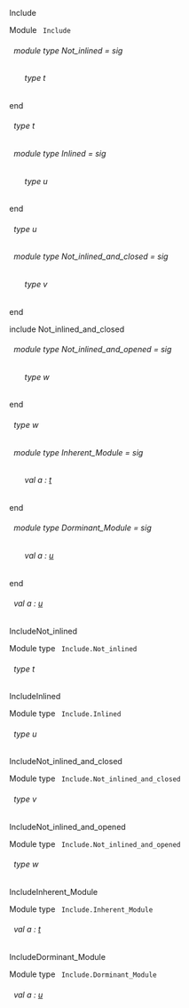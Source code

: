 Include

 Module `` Include`` 
<a id="module-type-Not_inlined"></a>
###### &nbsp; module type Not_inlined = sig

<a id="type-t"></a>
###### &nbsp; &nbsp; &nbsp; &nbsp;type t


end



<a id="type-t"></a>
###### &nbsp; type t



<a id="module-type-Inlined"></a>
###### &nbsp; module type Inlined = sig

<a id="type-u"></a>
###### &nbsp; &nbsp; &nbsp; &nbsp;type u


end



<a id="type-u"></a>
###### &nbsp; type u



<a id="module-type-Not_inlined_and_closed"></a>
###### &nbsp; module type Not_inlined_and_closed = sig

<a id="type-v"></a>
###### &nbsp; &nbsp; &nbsp; &nbsp;type v


end



include Not_inlined_and_closed

<a id="module-type-Not_inlined_and_opened"></a>
###### &nbsp; module type Not_inlined_and_opened = sig

<a id="type-w"></a>
###### &nbsp; &nbsp; &nbsp; &nbsp;type w


end



<a id="type-w"></a>
###### &nbsp; type w



<a id="module-type-Inherent_Module"></a>
###### &nbsp; module type Inherent_Module = sig

<a id="val-a"></a>
###### &nbsp; &nbsp; &nbsp; &nbsp;val a : [t](#type-t)


end





<a id="module-type-Dorminant_Module"></a>
###### &nbsp; module type Dorminant_Module = sig



<a id="val-a"></a>
###### &nbsp; &nbsp; &nbsp; &nbsp;val a : [u](#type-u)


end





<a id="val-a"></a>
###### &nbsp; val a : [u](#type-u)


IncludeNot_inlined

 Module type `` Include.Not_inlined`` 
<a id="type-t"></a>
###### &nbsp; type t


IncludeInlined

 Module type `` Include.Inlined`` 
<a id="type-u"></a>
###### &nbsp; type u


IncludeNot_inlined_and_closed

 Module type `` Include.Not_inlined_and_closed`` 
<a id="type-v"></a>
###### &nbsp; type v


IncludeNot_inlined_and_opened

 Module type `` Include.Not_inlined_and_opened`` 
<a id="type-w"></a>
###### &nbsp; type w


IncludeInherent_Module

 Module type `` Include.Inherent_Module`` 
<a id="val-a"></a>
###### &nbsp; val a : [t](#type-t)


IncludeDorminant_Module

 Module type `` Include.Dorminant_Module`` 


<a id="val-a"></a>
###### &nbsp; val a : [u](#type-u)


